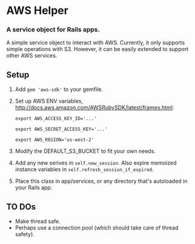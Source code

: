 # AWS Helper
### A service object for Rails apps.

A simple service object to interact with AWS.  Currently, it only supports simple operations with S3.  However, it can be easily extended to support other AWS services.

## Setup
1.  Add `gem 'aws-sdk'` to your gemfile.
2.  Set up AWS ENV variables, <http://docs.aws.amazon.com/AWSRubySDK/latest/frames.html>:

    `export AWS_ACCESS_KEY_ID='...'`
    
    `export AWS_SECRET_ACCESS_KEY='...'`
    
    `export AWS_REGION='us-west-2'`

3.  Modify the DEFAULT_S3_BUCKET to fit your own needs.
4.  Add any new serives in `self.new_session`.  Also expire memoized instance variables in `self.refresh_session_if_expired`.
5.  Place this class in app/services, or any directory that's autoloaded in your Rails app.

## TO DOs
* Make thread safe.
* Perhaps use a connection pool (which should take care of thread safety).
